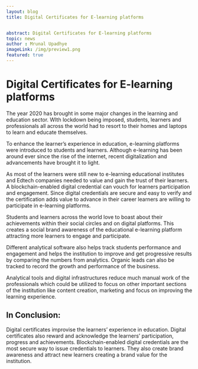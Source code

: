 ```yaml
---
layout: blog
title: Digital Certificates for E-learning platforms 


abstract: Digital Certificates for E-learning platforms 
topic: news
author : Mrunal Upadhye
imageLink: /img/preview1.png
featured: true
---
```


# Digital Certificates for E-learning platforms
The year 2020 has brought in some major changes in the learning and education sector. WIth lockdown being imposed, students, learners and professionals all across the world had to resort to their homes and laptops to learn and educate themselves.

To enhance the learner’s experience in education, e-learning platforms were introduced to students and learners. Although e-learning has been around ever since the rise of the internet, recent digitalization and advancements have brought it to light.

As most of the learners were still new to e-learning educational institutes and Edtech companies needed to value and gain the trust of their learners. A blockchain-enabled digital credential can vouch for learners participation and engagement. Since digital credentials are secure and easy to verify and the certification adds value to advance in their career learners are willing to participate in e-learning platforms.

Students and learners across the world love to boast about their achievements within their social circles and on digital platforms. This creates a social brand awareness of the educational e-learning platform attracting more learners to engage and participate.

Different analytical software also helps track students performance and engagement and helps the institution to improve and get progressive results by comparing the numbers from analytics. Organic leads can also be tracked to record the growth and performance of the business.

Analytical tools and digital infrastructures reduce much manual work of the professionals which could be utilized to focus on other important sections of the institution like content creation, marketing and focus on improving the learning experience.


## In Conclusion:

Digital certificates improvise the learners’ experience in education. Digital certificates also reward and acknowledge the learners’ participation, progress and achievements. Blockchain-enabled digital credentials are the most secure way to issue credentials to learners. They also create brand awareness and attract new learners creating a brand value for the institution.





